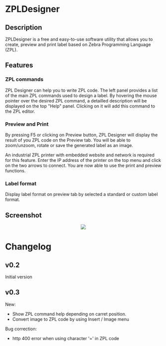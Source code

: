 # ZPLDesigner
## Description
ZPLDesigner is a free and easy-to-use software utility that allows you to create, preview and print label based on Zebra Programming Language (ZPL).

## Features
### ZPL commands
ZPL Designer can help you to write ZPL code. The left panel provides a list of the main ZPL commands used to design a label.
By hovering the mouse pointer over the desired ZPL command, a detailled description will be displayed on the top "Help" panel. Clicking on it will add this command to the ZPL editor.

### Preview and Print
By pressing F5 or clicking on Preview button, ZPL Designer will display the result of you ZPL code on the Preview tab. You will be able to zoom/unzoom, rotate or save the generated label as an image.

An industrial ZPL printer with embedded website and network is required for this feature. Enter the IP address of the printer on the top menu and click on the two arrows to connect. You are now able to use the print and preview functions.

### Label format
Display label format on preview tab by selected a standard or custom label format.

## Screenshot
<p align="center">
  <img src="https://static.wixstatic.com/media/9b4f86_9d30b7c9906b460e89fe45f8f5ca7e5f~mv2.png/v1/crop/x_3,y_0,w_1913,h_1040/fill/w_758,h_412,al_c,q_80,usm_0.66_1.00_0.01/9b4f86_9d30b7c9906b460e89fe45f8f5ca7e5f~mv2.webp">
</p>

# Changelog
## v0.2
Initial version

## v0.3
New:
- Show ZPL command help depending on carret position.
- Convert image to ZPL code by using Insert / Image menu

Bug correction:
- http 400 error when using character '=' in ZPL code

